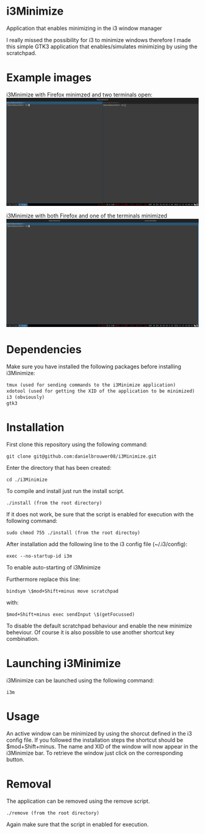 # i3Minimize
Application that enables minimizing in the i3 window manager

I really missed the possibility for i3 to minimize windows therefore I made this simple GTK3 application that enables/simulates minimizing by using the scratchpad.

# Example images
i3Minimize with Firefox minimzed and two terminals open:
![alt tag](https://github.com/danielbrouwer08/i3Minimize/raw/master/images/i3minimize_example1.png)

i3Minimize with both Firefox and one of the terminals minimized
![alt tag](https://github.com/danielbrouwer08/i3Minimize/raw/master/images/i3minimize_example2.png)

# Dependencies
Make sure you have installed the following packages before installing i3Minimize:
	
	tmux (used for sending commands to the i3Minimize application)
	xdotool (used for getting the XID of the application to be minimized)
	i3 (obviously)
	gtk3

# Installation
First clone this repository using the following command:

	git clone git@github.com:danielbrouwer08/i3Minimize.git

Enter the directory that has been created:
	
	cd ./i3Minimize

To compile and install just run the install script.

	./install (from the root directory)

If it does not work, be sure that the script is enabled for execution with the following command:

	sudo chmod 755 ./install (from the root directoy)

After installation add the following line to the i3 config file (~/.i3/config):

	exec --no-startup-id i3m

To enable auto-starting of i3Minimize

Furthermore replace this line:
	
	bindsym \$mod+Shift+minus move scratchpad

with:
	
	$mod+Shift+minus exec sendInput \$(getFocussed)

To disable the default scratchpad behaviour and enable the new minimize beheviour. Of course it is also possible to use another shortcut key combination.

# Launching i3Minimize
i3Minimize can be launched using the following command:

	i3m

# Usage
An active window can be minimized by using the shorcut defined in the i3 config file. If you followed the installation steps the shortcut should be $mod+Shift+minus. The name and XID of the window will now appear in the i3Minimize bar. To retrieve the window just click on the corresponding button.

# Removal
The application can be removed using the remove script.

	./remove (from the root directory)

Again make sure that the script in enabled for execution.
